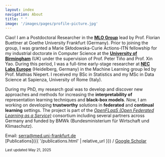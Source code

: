 ```yaml
---
layout: index
navigation: About
title: " "
image: '/images/pages/profile-picture.jpg'
---
```

Ciao! I am a Postdoctoral Researcher in the [**MLO Group**](https://mlo-lab.github.io/) lead by Prof. Florian Buettner at Goethe University Frankfurt (Germany). Prior to joining the group, I was granted a Marie Skłodowska-Curie Actions-ITN fellowship for my industrial doctorate in Computer Science at the [**University of Birmingham**](https://www.birmingham.ac.uk/schools/computer-science/postgraduate-research) (UK) under the supervision of Prof. Peter Tiňo and Prof. Xin Yao. During this period, I was a full-time early-stage researcher at [**NEC Labs Europe**](https://neclab.eu/) (Heidelberg, Germany) in the Machine Learning group led by Prof. Mathias Niepert. I received my BSc in Statistics and my MSc in Data Science at Sapienza, University of Rome (Italy).

During my PhD, my research goal was to develop and discover new approaches and methods for increasing the **interpretability of** representation learning techniques and **black-box models**. Now, I am working on developing **trustworthy** solutions in **federated** and **continual learning** settings. The project is part of the [*OpenFLaaS (Open Federated Learning as a Service)*](https://openflaas.de/) consortium including several partners across Germany and funded by BMWk (Bundesministerium für Wirtschaft und Klimaschutz).

Email: serra@med.uni-frankfurt.de \
[Publications]({{ '/publications.html' | relative_url }}) / [Google Scholar](https://scholar.google.com/citations?user=okTZ0VgAAAAJ&hl=en) 

<sub>Last updated May 21, 2025 </sub>
